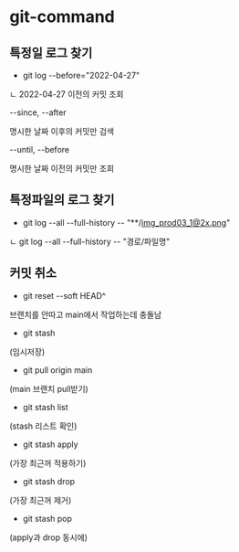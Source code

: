 # git-command

## 특정일 로그 찾기  

* git log --before="2022-04-27" 

ㄴ 2022-04-27 이전의 커밋 조회 

 

--since, --after 

명시한 날짜 이후의 커밋만 검색 

 

--until, --before  

명시한 날짜 이전의 커밋만 조회 

 

 

## 특정파일의 로그 찾기 

* git log --all --full-history -- "**/img_prod03_1@2x.png" 

ㄴ git log --all --full-history -- "경로/파일명" 

 

 

## 커밋 취소 

* git reset --soft HEAD^ 

 

브랜치를 안따고 main에서 작업하는데 충돌남 

* git stash 

(임시저장) 

* git pull origin main 

(main 브랜치 pull받기) 

* git stash list  

(stash 리스트 확인) 

* git stash apply  

(가장 최근꺼 적용하기) 

* git stash drop 

(가장 최근꺼 제거) 

* git stash pop 

(apply과 drop 동시에)

